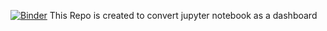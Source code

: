 [![Binder](https://mybinder.org/badge_logo.svg)](https://mybinder.org/v2/gh/Adityanagraj/viola/master?urlpath=voila%2Frender%2Fcoronahospitalsoutput.ipynb)
This Repo is created to convert jupyter notebook as a dashboard
